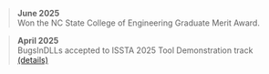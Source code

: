 > **June 2025**\
Won the NC State College of Engineering Graduate Merit Award.

> **April 2025**\
BugsInDLLs accepted to ISSTA 2025 Tool Demonstration track [(details)](https://conf.researchr.org/details/issta-2025/issta-2025-tool-demonstrations/7/BugsInDLLs-A-Database-of-Reproducible-Bugs-in-Deep-Learning-Libraries-to-Enable-Sys)
